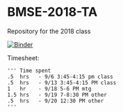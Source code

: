 # BMSE-2018-TA
Repository for the 2018 class

[![Binder](https://mybinder.org/badge.svg)](https://mybinder.org/v2/gh/nosarcasm/BMSE-2018-TA/master)

Timesheet:

```
''' Time spent
.5  hrs   - 9/6 3:45-4:15 pm class
.5  hrs   - 9/13 3:45-4:15 PM class
1   hr    - 9/18 5-6 PM mtg
1.5 hrs   - 9/19 7-8:30 PM other
.5  hrs   - 9/20 12:30 PM other
'''
```
